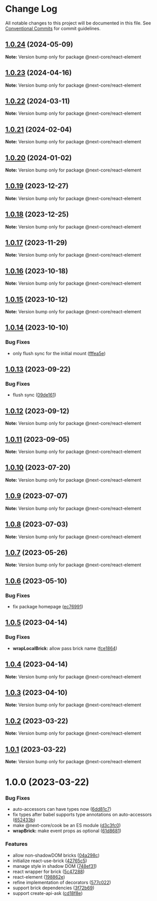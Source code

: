 # Change Log

All notable changes to this project will be documented in this file.
See [Conventional Commits](https://conventionalcommits.org) for commit guidelines.

## [1.0.24](https://github.com/easyops-cn/next-core/compare/@next-core/react-element@1.0.23...@next-core/react-element@1.0.24) (2024-05-09)

**Note:** Version bump only for package @next-core/react-element





## [1.0.23](https://github.com/easyops-cn/next-core/compare/@next-core/react-element@1.0.22...@next-core/react-element@1.0.23) (2024-04-16)

**Note:** Version bump only for package @next-core/react-element





## [1.0.22](https://github.com/easyops-cn/next-core/compare/@next-core/react-element@1.0.21...@next-core/react-element@1.0.22) (2024-03-11)

**Note:** Version bump only for package @next-core/react-element





## [1.0.21](https://github.com/easyops-cn/next-core/compare/@next-core/react-element@1.0.20...@next-core/react-element@1.0.21) (2024-02-04)

**Note:** Version bump only for package @next-core/react-element





## [1.0.20](https://github.com/easyops-cn/next-core/compare/@next-core/react-element@1.0.19...@next-core/react-element@1.0.20) (2024-01-02)

**Note:** Version bump only for package @next-core/react-element





## [1.0.19](https://github.com/easyops-cn/next-core/compare/@next-core/react-element@1.0.18...@next-core/react-element@1.0.19) (2023-12-27)

**Note:** Version bump only for package @next-core/react-element





## [1.0.18](https://github.com/easyops-cn/next-core/compare/@next-core/react-element@1.0.17...@next-core/react-element@1.0.18) (2023-12-25)

**Note:** Version bump only for package @next-core/react-element





## [1.0.17](https://github.com/easyops-cn/next-core/compare/@next-core/react-element@1.0.16...@next-core/react-element@1.0.17) (2023-11-29)

**Note:** Version bump only for package @next-core/react-element





## [1.0.16](https://github.com/easyops-cn/next-core/compare/@next-core/react-element@1.0.15...@next-core/react-element@1.0.16) (2023-10-18)

**Note:** Version bump only for package @next-core/react-element





## [1.0.15](https://github.com/easyops-cn/next-core/compare/@next-core/react-element@1.0.14...@next-core/react-element@1.0.15) (2023-10-12)

**Note:** Version bump only for package @next-core/react-element





## [1.0.14](https://github.com/easyops-cn/next-core/compare/@next-core/react-element@1.0.13...@next-core/react-element@1.0.14) (2023-10-10)


### Bug Fixes

* only flush sync for the initial mount ([fffea5e](https://github.com/easyops-cn/next-core/commit/fffea5eff483b37674e27ef08ef40273cb195619))





## [1.0.13](https://github.com/easyops-cn/next-core/compare/@next-core/react-element@1.0.12...@next-core/react-element@1.0.13) (2023-09-22)


### Bug Fixes

* flush sync ([09de161](https://github.com/easyops-cn/next-core/commit/09de161e2053ab1bae14867f1f13e1907a74835f))





## [1.0.12](https://github.com/easyops-cn/next-core/compare/@next-core/react-element@1.0.11...@next-core/react-element@1.0.12) (2023-09-12)

**Note:** Version bump only for package @next-core/react-element





## [1.0.11](https://github.com/easyops-cn/next-core/compare/@next-core/react-element@1.0.10...@next-core/react-element@1.0.11) (2023-09-05)

**Note:** Version bump only for package @next-core/react-element





## [1.0.10](https://github.com/easyops-cn/next-core/compare/@next-core/react-element@1.0.9...@next-core/react-element@1.0.10) (2023-07-20)

**Note:** Version bump only for package @next-core/react-element





## [1.0.9](https://github.com/easyops-cn/next-core/compare/@next-core/react-element@1.0.8...@next-core/react-element@1.0.9) (2023-07-07)

**Note:** Version bump only for package @next-core/react-element





## [1.0.8](https://github.com/easyops-cn/next-core/compare/@next-core/react-element@1.0.7...@next-core/react-element@1.0.8) (2023-07-03)

**Note:** Version bump only for package @next-core/react-element





## [1.0.7](https://github.com/easyops-cn/next-core/compare/@next-core/react-element@1.0.6...@next-core/react-element@1.0.7) (2023-05-26)

**Note:** Version bump only for package @next-core/react-element





## [1.0.6](https://github.com/easyops-cn/next-core/compare/@next-core/react-element@1.0.5...@next-core/react-element@1.0.6) (2023-05-10)


### Bug Fixes

* fix package homepage ([ec76991](https://github.com/easyops-cn/next-core/commit/ec76991f1b55bebbced980f43e788070e6d4f2f7))





## [1.0.5](https://github.com/easyops-cn/next-core/compare/@next-core/react-element@1.0.4...@next-core/react-element@1.0.5) (2023-04-14)


### Bug Fixes

* **wrapLocalBrick:** allow pass brick name ([fce1864](https://github.com/easyops-cn/next-core/commit/fce1864973545303b530e83a62f82b1c4eefc28a))





## [1.0.4](https://github.com/easyops-cn/next-core/compare/@next-core/react-element@1.0.3...@next-core/react-element@1.0.4) (2023-04-14)

**Note:** Version bump only for package @next-core/react-element





## [1.0.3](https://github.com/easyops-cn/next-core/compare/@next-core/react-element@1.0.2...@next-core/react-element@1.0.3) (2023-04-10)

**Note:** Version bump only for package @next-core/react-element





## [1.0.2](https://github.com/easyops-cn/next-core/compare/@next-core/react-element@1.0.1...@next-core/react-element@1.0.2) (2023-03-22)

**Note:** Version bump only for package @next-core/react-element

## [1.0.1](https://github.com/easyops-cn/next-core/compare/@next-core/react-element@1.0.0...@next-core/react-element@1.0.1) (2023-03-22)

**Note:** Version bump only for package @next-core/react-element

# 1.0.0 (2023-03-22)

### Bug Fixes

- auto-accessors can have types now ([6dd81c7](https://github.com/easyops-cn/next-core/commit/6dd81c756c32248218076e1328b5163c9a719243))
- fix types after babel supports type annotations on auto-accessors ([652433b](https://github.com/easyops-cn/next-core/commit/652433b54836fefe45c1870a09fa39ff996c728c))
- make @next-core/cook be an ES module ([d3c3fc0](https://github.com/easyops-cn/next-core/commit/d3c3fc0b91d3fe04d7abd7463c08d7b413cbd195))
- **wrapBrick:** make event props as optional ([61d8681](https://github.com/easyops-cn/next-core/commit/61d8681c131810bb57054fbc391c5387ab3f662a))

### Features

- allow non-shadowDOM bricks ([04a298c](https://github.com/easyops-cn/next-core/commit/04a298c42b02c52a6602b3b1dbd2003634e6bba9))
- initialize react-use-brick ([42765c5](https://github.com/easyops-cn/next-core/commit/42765c539162794561b8ed7b3c5a8baee3f24436))
- manage style in shadow DOM ([748ef31](https://github.com/easyops-cn/next-core/commit/748ef31e8e8a601e6acb18431c0a21d5ce5a0da0))
- react wrapper for brick ([5c47288](https://github.com/easyops-cn/next-core/commit/5c4728848206d8a873ea15fd113f25731cdad7b9))
- react-element ([198862e](https://github.com/easyops-cn/next-core/commit/198862e8f899e4216d4eb5d295f6e564cfc02547))
- refine implementation of decorators ([577c022](https://github.com/easyops-cn/next-core/commit/577c022181f941d8e9ecd22ef486a5a6eb3f8359))
- support brick dependencies ([3f72b69](https://github.com/easyops-cn/next-core/commit/3f72b69c358755685fdd798657187db0def1a0eb))
- support create-api-ask ([cd18f8e](https://github.com/easyops-cn/next-core/commit/cd18f8e9d3df2676105438d7f772b713b615cf2a))
